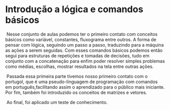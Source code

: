 # Introdução a lógica e comandos básicos		

​		Nesse conjunto de aulas podemos ter o primeiro contato com conceitos básicos como variável, constantes, fluxograma entre outros. A forma de pensar com lógica, seguindo um passo a passo, traduzindo para a máquina as ações a serem seguidas. Com esses comandos básicos podemos então segui para estruturas de repetições e tomadas de decisões, tudo em conjunto com a concatenação para enfim poder resolver simples problemas como médias, escolhas, mostrar resultados na tela entre outras ações.

​		Passada essa primeira parte tivemos nosso primeiro contato com o portugol, que é uma pseudo-linguagem de programação com comandos em português,facilitando assim o aprendizado para o público mais iniciante. Por fim, também foi introduzido os conceitos de matrizes e vetores. 

​		Ao final, foi aplicado um teste de conhecimento.